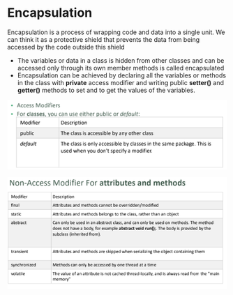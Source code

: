 # Encapsulation

Encapsulation is a process of wrapping code and data into a single unit. We can think it as a protective shield that prevents the data from being accessed by the code outside this shield

* The variables or data in a class is hidden from other classes  and can be accessed only through its own member methods is called encapsulated
* Encapsulation can be achieved by declaring all the variables or methods in the class with **private** access modifier and writing public **setter\(\)** and **getter\(\)** methods to set and to get the values of the variables. 

![](../../.gitbook/assets/image%20%283%29.png)

![](../../.gitbook/assets/image%20%284%29.png)

